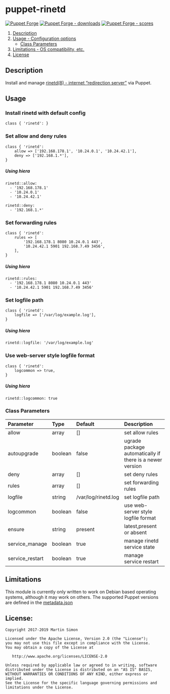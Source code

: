 # puppet-rinetd

[![Puppet Forge](https://img.shields.io/puppetforge/v/barnumbirr/rinetd.svg)](https://forge.puppetlabs.com/barnumbirr/rinetd)
[![Puppet Forge - downloads](https://img.shields.io/puppetforge/dt/barnumbirr/rinetd.svg)](https://forge.puppetlabs.com/barnumbirr/rinetd)
[![Puppet Forge - scores](https://img.shields.io/puppetforge/f/barnumbirr/rinetd.svg)](https://forge.puppetlabs.com/barnumbirr/rinetd)

1. [Description](#description)
2. [Usage - Configuration options](#usage)
    * [Class Parameters](#class-parameters)
4. [Limitations - OS compatibility, etc.](#limitations)
5. [License](#license)

## Description

Install and manage [rinetd(8) - internet “redirection server”](https://www.boutell.com/rinetd/) via Puppet.

## Usage

### Install rinetd with default config

```puppet
class { 'rinetd': }
```

### Set allow and deny rules

```puppet
class { 'rinetd':
    allow => ['192.168.178.1', '10.24.0.1', '10.24.42.1'],
    deny => ['192.168.1.*'],
}
```

##### Using hiera

```puppet
rinetd::allow:
  - '192.168.178.1'
  - '10.24.0.1'
  - '10.24.42.1'

rinetd::deny:
  - '192.168.1.*'
```

### Set forwarding rules

```puppet
class { 'rinetd':
    rules => [
        '192.168.178.1 8080 10.24.0.1 443',
        '10.24.42.1 5901 192.168.7.49 3456',
    ],
}
```

##### Using hiera

```puppet
rinetd::rules:
  - '192.168.178.1 8080 10.24.0.1 443'
  - '10.24.42.1 5901 192.168.7.49 3456'
```

### Set logfile path

```puppet
class { 'rinetd':
    logfile => ['/var/log/example.log'],
}
```

##### Using hiera

```puppet
rinetd::logfile: '/var/log/example.log'
```

### Use web-server style logfile format

```puppet
class { 'rinetd':
    logcommon => true,
}
```

##### Using hiera

```puppet
rinetd::logcommon: true
```

### Class Parameters

| Parameter           | Type    | Default             | Description |
| :-------------------| :------ |:------------------- | :---------- |
| allow               | array   | []                  | set allow rules |
| autoupgrade         | boolean | false               | ugrade package automatically if there is a newer version |
| deny                | array   | []                  | set deny rules |
| rules               | array   | []                  | set forwarding rules |
| logfile             | string  | /var/log/rinetd.log | set logfile path |
| logcommon           | boolean | false               | use web-server style logfile format |
| ensure              | string  | present             | latest,present or absent |
| service_manage      | boolean | true                | manage rinetd service state |
| service_restart     | boolean | true                | manage service restart |

## Limitations

This module is currently only written to work on Debian based operating
systems, although it may work on others. The supported Puppet versions are
defined in the [metadata.json](metadata.json)

## License:

```
Copyright 2017-2019 Martin Simon

Licensed under the Apache License, Version 2.0 (the "License");
you may not use this file except in compliance with the License.
You may obtain a copy of the License at

   http://www.apache.org/licenses/LICENSE-2.0

Unless required by applicable law or agreed to in writing, software
distributed under the License is distributed on an "AS IS" BASIS,
WITHOUT WARRANTIES OR CONDITIONS OF ANY KIND, either express or implied.
See the License for the specific language governing permissions and
limitations under the License.
```
